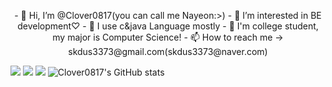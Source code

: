 <p align="center">
- 👋 Hi, I’m @Clover0817(you can call me Nayeon:>) 
- 👀 I’m interested in BE development♡ 
- 🌱 I use c&java Language mostly
- 💞️ I'm college student, my major is Computer Science!
- 📫 How to reach me -> skdus3373@gmail.com(skdus3373@naver.com)

<img
  src="https://img.shields.io/badge/HTML5-E34F26?style=flat-square&logo=HTML5&logoColor=white"
/>
<img
  src="https://img.shields.io/badge/C-A8B9CC?style=flat-square&logo=C&logoColor=white"
/>
<img
  src="https://img.shields.io/badge/JAVA-4B4B77?style=flat-square&logo=JAVA&logoColor=white"
/>
![Clover0817's GitHub stats](https://github-readme-stats.vercel.app/api?username=Clover0817&theme=dracula&show_icons=true)
</div>

<!---
Jerry-me08/Jerry-me08 is a ✨ special ✨ repository because its `README.md` (this file) appears on your GitHub profile.
You can click the Preview link to take a look at your changes.
--->
